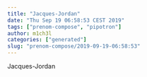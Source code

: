 ```yaml
---
title: "Jacques-Jordan"
date: "Thu Sep 19 06:58:53 CEST 2019"
tags: ["prenom-compose", "pipotron"]
author: m1ch3l
categories: ["generated"]
slug: "prenom-compose/2019-09-19-06:58:53"
---
```


Jacques-Jordan
